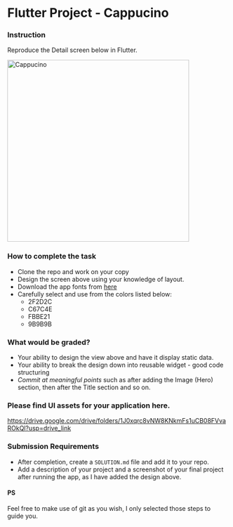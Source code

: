 # Flutter Project - Cappucino

### Instruction

Reproduce the Detail screen below in Flutter.

<img width="414" alt="Cappucino" src="https://github.com/wptechprodigy/capuccino/assets/22558674/2ffe4613-e0dc-439d-b4f7-8c6199e719ee">

### How to complete the task

- Clone the repo and work on your copy
- Design the screen above using your knowledge of layout. 
- Download the app fonts from [here](https://fonts.google.com/specimen/Sora?query=sora)
- Carefully select and use from the colors listed below:
    -  2F2D2C
    -  C67C4E
    -  FBBE21
    -  9B9B9B

### What would be graded?

- Your ability to design the view above and have it display static data. 
- Your ability to break the design down into reusable widget - good code structuring
- _Commit at meaningful points_ such as after adding the Image (Hero) section, then after the Title section and so on.

### Please find UI assets for your application here. 

https://drive.google.com/drive/folders/1J0xqrc8vNW8KNkmFs1uCB08FVvaROkQl?usp=drive_link

### Submission Requirements

- After completion, create a `SOLUTION.md` file and add it to your repo.
- Add a description of your project and a screenshot of your final project after running the app, as I have added the design above.

#### PS

Feel free to make use of git as you wish, I only selected those steps to guide you. 
